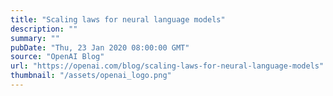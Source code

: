 ```yaml
---
title: "Scaling laws for neural language models"
description: ""
summary: ""
pubDate: "Thu, 23 Jan 2020 08:00:00 GMT"
source: "OpenAI Blog"
url: "https://openai.com/blog/scaling-laws-for-neural-language-models"
thumbnail: "/assets/openai_logo.png"
---
```


